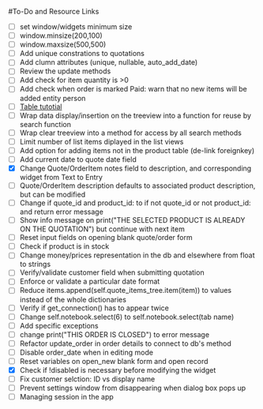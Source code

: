 #To-Do and Resource Links

- [ ] set window/widgets minimum size
- [ ] window.minsize(200,100)
- [ ] window.maxsize(500,500)
- [ ] Add unique constrations to quotations
- [ ] Add clumn attributes (unique, nullable, auto_add_date)
- [ ] Review the update methods
- [ ] Add check for item quantity is >0
- [ ] Add check when order is marked Paid: warn that no new items will be added
entity person
- [ ] [Table tutotial](https://pythonguides.com/python-tkinter-table-tutorial/)
- [ ] Wrap data display/insertion on the treeview into a function for reuse by search function
- [ ] Wrap clear treeview into a method for access by all search methods
- [ ] Limit number of list items diplayed in the list views
- [ ] Add option for adding items not in the product table (de-link foreignkey)
- [ ] Add current date to quote date field
- [x] Change Quote/OrderItem notes field to description, and corresponding widget from Text to Entry
- [ ] Quote/OrderItem description defaults to associated product description, but can be modified
- [ ] Change if quote_id and product_id: to if not quote_id or not product_id: and return error message
- [ ] Show info message on print("THE SELECTED PRODUCT IS ALREADY ON THE QUOTATION") but continue with next item
- [ ] Reset input fields on opening blank quote/order form
- [ ] Check if product is in stock 
- [ ] Change money/prices representation in the db and elsewhere from float to strings
- [ ] Verify/validate customer field when submitting quotation
- [ ] Enforce or validate a particular date format
- [ ] Reduce items.append(self.quote_items_tree.item(item)) to values instead of the whole dictionaries
- [ ] Verify if get_connection() has to appear twice
- [ ] Change self.notebook.select(6) to self.notebook.select(tab name)
- [ ] Add specific exceptions
- [ ] change print("THIS ORDER IS CLOSED") to error message
- [ ] Refactor update_order in order details to connect to db's method
- [ ] Disable order_date when in editing mode
- [ ] Reset variables on open_new blank form and open record
- [x] Check if !disabled is necessary before modifying the widget
- [ ] Fix customer selction: ID vs display name
- [ ] Prevent settings window from disappearing when dialog box pops up
- [ ] Managing session in the app